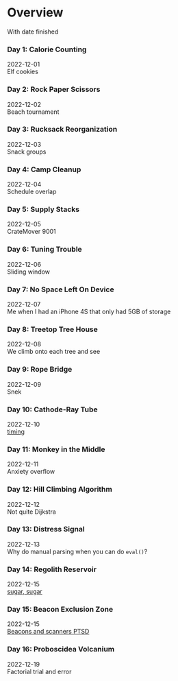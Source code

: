 # Overview
With date finished
### Day 1: Calorie Counting
2022-12-01\
Elf cookies
### Day 2: Rock Paper Scissors
2022-12-02\
Beach tournament
### Day 3: Rucksack Reorganization
2022-12-03\
Snack groups
### Day 4: Camp Cleanup
2022-12-04\
Schedule overlap
### Day 5: Supply Stacks
2022-12-05\
CrateMover 9001
### Day 6: Tuning Trouble
2022-12-06\
Sliding window
### Day 7: No Space Left On Device
2022-12-07\
Me when I had an iPhone 4S that only had 5GB of storage
### Day 8: Treetop Tree House
2022-12-08\
We climb onto each tree and see
### Day 9: Rope Bridge
2022-12-09\
Snek
### Day 10: Cathode-Ray Tube
2022-12-10\
[timing](https://youtu.be/sJFnWZH5FXc/)
### Day 11: Monkey in the Middle
2022-12-11\
Anxiety overflow
### Day 12: Hill Climbing Algorithm
2022-12-12\
Not quite Dijkstra
### Day 13: Distress Signal
2022-12-13\
Why do manual parsing when you can do `eval()`?
### Day 14: Regolith Reservoir
2022-12-15\
[sugar, sugar](https://www.bontegames.com/2021/02/sugar-sugar-2021-browser.html)
### Day 15: Beacon Exclusion Zone
2022-12-15\
[Beacons and scanners PTSD](https://adventofcode.com/2021/day/19)
### Day 16: Proboscidea Volcanium
2022-12-19\
Factorial trial and error